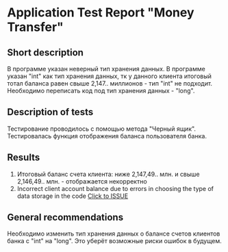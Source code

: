 # Application Test Report "Money Transfer"

## Short description

В программе указан неверный тип хранения данных. В программе указан "int" как тип хранения данных, тк у данного клиента итоговый тотал баланса равен свыше 2,147.. миллионов - тип "int" не подходит. Необходимо переписать код под тип хранения данных - "long".

## Description of tests

Тестирование проводилось с помощью метода "Черный ящик". Тестировалась функция отображения баланса пользователя банка.

## Results

1. Итоговый баланс счета клиента: ниже 2,147,49.. млн. и свыше 2,146,49.. млн. - отображается некорректно
2. Incorrect client account balance due to errors in choosing the type of data storage in the code [Click to ISSUE](https://github.com/k2wln/java-1.2/issues/1)

## General recommendations

Необходимо изменить тип хранения данных о балансе счетов клиентов банка с "int" на "long". Это уберёт возможные риски ошибок в будущем.
